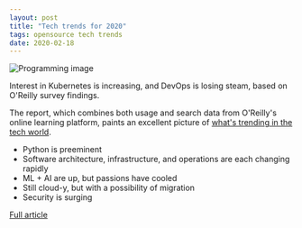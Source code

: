 ```yaml
---
layout: post
title: "Tech trends for 2020"
tags: opensource tech trends
date: 2020-02-18
---
```


![Programming image](https://tr1.cbsistatic.com/hub/i/r/2020/01/23/bd5de474-46fa-4a7f-84d3-4a086927e7df/resize/770x/a409decd245cad4085bc2af49d6da8fd/python-developer.jpg)

Interest in Kubernetes is increasing, and DevOps is losing steam, based on O'Reilly survey findings.

The report, which combines both usage and search data from O'Reilly's online learning platform, 
paints an excellent picture of
[what's trending in the tech world](https://www.oreilly.com/radar/oreilly-2020-platform-analysis).

- Python is preeminent
- Software architecture, infrastructure, and operations are each changing rapidly
- ML + AI are up, but passions have cooled
- Still cloud-y, but with a possibility of migration
- Security is surging

[Full article](https://www.techrepublic.com/article/python-microservices-and-more-tech-trends-for-2020-according-to-oreilly/)
